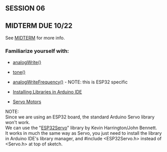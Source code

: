 
## SESSION 06

## MIDTERM DUE 10/22
See [MIDTERM](https://github.com/entertainmenttechnology/Pokorny-MTEC2280_D10-Fall2025/blob/main/assignments/MIDTERM.md) for more info.

### Familiarize yourself with:

* [analogWrite()](https://www.arduino.cc/reference/tr/language/functions/analog-io/analogwrite/)

* [tone()](https://docs.arduino.cc/language-reference/en/functions/advanced-io/tone/)

* [analogWriteFrequency()](https://randomnerdtutorials.com/esp32-pwm-arduino-ide/) - NOTE: this is ESP32 specific

* [Installing Libraries in Arduino IDE](https://docs.arduino.cc/software/ide-v1/tutorials/installing-libraries/)

* [Servo Motors](https://docs.arduino.cc/learn/electronics/servo-motors/)

NOTE:     
Since we are using an ESP32 board, the standard Arduino Servo library won't work.        
We can use the "[ESP32Servo](https://github.com/madhephaestus/ESP32Servo/tree/master)" library by Kevin Harrington/John Bennett.     
It works in much the same way as Servo, you just need to install the library in Arduino IDE's library manager, and #include <ESP32Servo.h> instead of <Servo.h> at top of sketch.